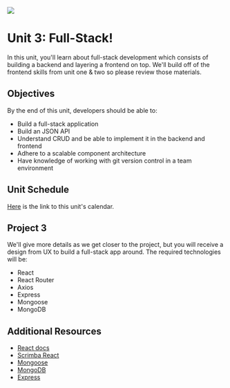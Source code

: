 
![](https://camo.githubusercontent.com/1a91b05b8f4d44b5bbfb83abac2b0996d8e26c92/687474703a2f2f692e696d6775722e636f6d2f6b6538555354712e706e67)

# Unit 3: Full-Stack!

In this unit, you'll learn about full-stack development which consists of building a backend and layering a frontend on top. We'll build off of the frontend skills from unit one & two so please review those materials.

## Objectives

By the end of this unit, developers should be able to:

* Build a full-stack application
* Build an JSON API
* Understand CRUD and be able to implement it in the backend and frontend
* Adhere to a scalable component architecture
* Have knowledge of working with git version control in a team environment

## Unit Schedule

[Here](https://docs.google.com/spreadsheets/d/1-IJh_K1FxbaJyCghzVBQNjsSF4yPIyukElajOev-iYE/edit?usp=sharing) is the link to this unit's calendar.

## Project 3

We'll give more details as we get closer to the project, but you will receive a design from UX to build a full-stack app around. The required technologies will be:

- React
- React Router
- Axios
- Express
- Mongoose
- MongoDB

## Additional Resources

- [React docs](https://reactjs.org/)
- [Scrimba React](https://scrimba.com/g/glearnreact)
- [Mongoose](https://mongoosejs.com/)
- [MongoDB](https://docs.mongodb.com/manual/)
- [Express](http://expressjs.com/)
